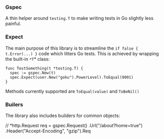 ### Gspec
A thin helper around `testing.T` to make writing tests in Go slightly less painful.

### Expect
The main purpose of this library is to streamline the `if false { t.Error(...) }` code which litters Go tests. This is achieved by wrapping the built-in `*T`* class:

    func TestSomething(t *testing.T) {
      spec := gspec.New(t)
      spec.Expect(user.New("goku").PowerLevel).ToEqual(9001)
    }

Methods currently supported are `ToEqual(value)` and `ToBeNil()`

### Builers
The library also includes builders for common objects:

  // *http.Request
    req = gspec.Request()
                .Url("/about?home=true")
                .Header("Accept-Encoding", "gzip").Req
